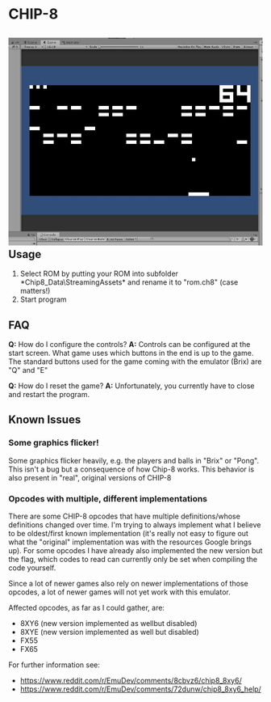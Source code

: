 # CHIP-8
![](https://raw.githubusercontent.com/SharlatanY/UCHIP-8/master/Docs/Img/header.jpg)
 Usage
 ---

 1. Select ROM by putting your ROM into subfolder *Chip8_Data\StreamingAssets\* and rename it to "rom.ch8" (case matters!)
 2. Start program

FAQ
---
**Q:** How do I configure the controls?
**A:** Controls can be configured at the start screen. What game uses which buttons in the end is up to the game.
The standard buttons used for the game coming with the emulator (Brix) are "Q" and "E"

**Q:** How do I reset the game?
**A:** Unfortunately, you currently have to close and restart the program.

Known Issues
---
### Some graphics flicker!
Some graphics flicker heavily, e.g. the players and balls in "Brix" or "Pong". This isn't a bug but a consequence of how Chip-8 works. This behavior is also present in "real", original versions of CHIP-8

### Opcodes with multiple, different implementations 
There are some CHIP-8 opcodes that have multiple definitions/whose definitions changed over time.
I'm trying to always implement what I believe to be oldest/first known implementation (it's really not easy to figure out what the "original" implementation was with the resources Google brings up).
For some opcodes I have already also implemented the new version but the flag, which codes to read can currently only be set when compiling the code yourself.

Since a lot of newer games also rely on newer implementations of those opcodes, a lot of newer games will not yet work with this emulator.

Affected opcodes, as far as I could gather, are:

 - 8XY6 (new version implemented as wellbut disabled)
 - 8XYE (new version implemented as well but disabled)
 - FX55
 - FX65

For further information see:

 - https://www.reddit.com/r/EmuDev/comments/8cbvz6/chip8_8xy6/
 - https://www.reddit.com/r/EmuDev/comments/72dunw/chip8_8xy6_help/